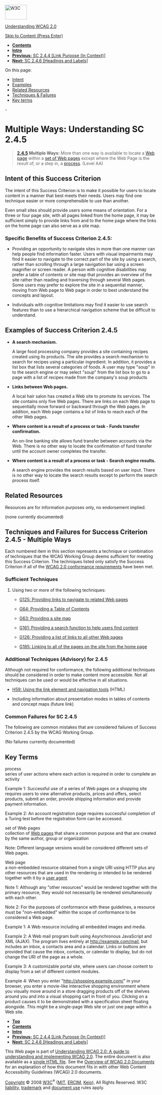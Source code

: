 [<img src="http://www.w3.org/Icons/w3c_home" alt="W3C" width="72" height="48" />](http://www.w3.org/)

[Understanding WCAG 2.0](http://www.w3.org/TR/2008/WD-UNDERSTANDING-WCAG20-20081103/)

[Skip to Content (Press Enter)](#maincontent)

<span id="top"></span>

-   **[Contents](http://www.w3.org/TR/2008/WD-UNDERSTANDING-WCAG20-20081103/#contents "Table of Contents")**
-   **[Intro](intro.html "Introduction to Understanding WCAG 2.0")**
-   [**Previous:** SC 2.4.4 \[Link Purpose (In Context)\]](navigation-mechanisms-refs.html "Understanding SC  2.4.4 [Link Purpose (In Context)]")
-   [**Next:** SC 2.4.6 \[Headings and Labels\]](navigation-mechanisms-descriptive.html "Understanding SC  2.4.6 [Headings and Labels]")

On this page:

-   [Intent](#navigation-mechanisms-mult-loc-intent-head)
-   [Examples](#navigation-mechanisms-mult-loc-examples-head)
-   [Related Resources](#navigation-mechanisms-mult-loc-resources-head)
-   [Techniques & Failures](#navigation-mechanisms-mult-loc-techniques-head)
-   [Key terms](#key-terms)

<span id="maincontent">-</span>

<span id="navigation-mechanisms-mult-loc"></span> **Multiple Ways**<span class="screenreader">:</span> Understanding SC 2.4.5
=============================================================================================================================

> **[2.4.5](http://www.w3.org/TR/2008/PR-WCAG20-20081103/#navigation-mechanisms-mult-loc) Multiple Ways:** More than one way is available to locate a <a href="#webpagedef" class="termref">Web page</a> within a <a href="#set-of-web-pagesdef" class="termref">set of Web pages</a> except where the Web Page is the result of, or a step in, a <a href="#processdef" class="termref">process</a>. (Level AA)

Intent of this Success Criterion
--------------------------------

The intent of this Success Criterion is to make it possible for users to locate content in a manner that best meets their needs. Users may find one technique easier or more comprehensible to use than another.

Even small sites should provide users some means of orientation. For a three or four page site, with all pages linked from the home page, it may be sufficient simply to provide links from and to the home page where the links on the home page can also serve as a site map.

### Specific Benefits of Success Criterion 2.4.5:

-   Providing an opportunity to navigate sites in more than one manner can help people find information faster. Users with visual impairments may find it easier to navigate to the correct part of the site by using a search, rather than scrolling through a large navigation bar using a screen magnifier or screen reader. A person with cognitive disabilities may prefer a table of contents or site map that provides an overview of the site rather than reading and traversing through several Web pages. Some users may prefer to explore the site in a sequential manner, moving from Web page to Web page in order to best understand the concepts and layout.

-   Individuals with cognitive limitations may find it easier to use search features than to use a hierarchical navigation scheme that be difficult to understand.

Examples of Success Criterion 2.4.5
-----------------------------------

-   **A search mechanism.**

    A large food processing company provides a site containing recipes created using its products. The site provides a search mechanism to search for recipes using a particular ingredient. In addition, it provides a list box that lists several categories of foods. A user may type "soup" in to the search engine or may select "soup" from the list box to go to a page with a list of recipes made from the company's soup products

-   **Links between Web pages.**

    A local hair salon has created a Web site to promote its services. The site contains only five Web pages. There are links on each Web page to sequentially move forward or backward through the Web pages. In addition, each Web page contains a list of links to reach each of the other Web pages.

-   **Where content is a result of a process or task - Funds transfer confirmation.**

    An on-line banking site allows fund transfer between accounts via the Web. There is no other way to locate the confirmation of fund transfer until the account owner completes the transfer.

-   **Where content is a result of a process or task - Search engine results.**

    A search engine provides the search results based on user input. There is no other way to locate the search results except to perform the search process itself.

Related Resources
-----------------

Resources are for information purposes only, no endorsement implied.

(none currently documented)

Techniques and Failures for Success Criterion 2.4.5 - Multiple Ways
-------------------------------------------------------------------

Each numbered item in this section represents a technique or combination of techniques that the WCAG Working Group deems sufficient for meeting this Success Criterion. The techniques listed only satisfy the Success Criterion if all of the [WCAG 2.0 conformance requirements](http://www.w3.org/TR/2008/PR-WCAG20-20081103/#conformance-reqs) have been met.

### Sufficient Techniques

1.  Using two or more of the following techniques:

    -   [G125: Providing links to navigate to related Web pages](http://www.w3.org/TR/2008/WD-WCAG20-TECHS-20081103/G125)

    -   [G64: Providing a Table of Contents](http://www.w3.org/TR/2008/WD-WCAG20-TECHS-20081103/G64)

    -   [G63: Providing a site map](http://www.w3.org/TR/2008/WD-WCAG20-TECHS-20081103/G63)

    -   [G161: Providing a search function to help users find content](http://www.w3.org/TR/2008/WD-WCAG20-TECHS-20081103/G161)

    -   [G126: Providing a list of links to all other Web pages](http://www.w3.org/TR/2008/WD-WCAG20-TECHS-20081103/G126)

    -   [G185: Linking to all of the pages on the site from the home page](http://www.w3.org/TR/2008/WD-WCAG20-TECHS-20081103/G185)

### Additional Techniques (Advisory) for 2.4.5

Although not required for conformance, the following additional techniques should be considered in order to make content more accessible. Not all techniques can be used or would be effective in all situations.

-   [H59: Using the link element and navigation tools](http://www.w3.org/TR/2008/WD-WCAG20-TECHS-20081103/H59) (HTML)

-   Including information about presentation modes in tables of contents and concept maps (future link)

### Common Failures for SC 2.4.5

The following are common mistakes that are considered failures of Success Criterion 2.4.5 by the WCAG Working Group.

(No failures currently documented)

Key Terms
---------

 <span id="processdef"></span> process  
series of user actions where each action is required in order to complete an activity

Example 1: Successful use of a series of Web pages on a shopping site requires users to view alternative products, prices and offers, select products, submit an order, provide shipping information and provide payment information.

Example 2: An account registration page requires successful completion of a Turing test before the registration form can be accessed.

 <span id="set-of-web-pagesdef"></span> set of Web pages  
collection of <a href="http://www.w3.org/TR/2008/PR-WCAG20-20081103/#webpagedef" class="termref">Web pages</a> that share a common purpose and that are created by the same author, group or organization

Note: Different language versions would be considered different sets of Web pages.

 <span id="webpagedef"></span> Web page  
a non-embedded resource obtained from a single URI using HTTP plus any other resources that are used in the rendering or intended to be rendered together with it by a <a href="http://www.w3.org/TR/2008/PR-WCAG20-20081103/#useragentdef" class="termref">user agent</a>

Note 1: Although any "other resources" would be rendered together with the primary resource, they would not necessarily be rendered simultaneously with each other.

Note 2: For the purposes of conformance with these guidelines, a resource must be "non-embedded" within the scope of conformance to be considered a Web page.

Example 1: A Web resource including all embedded images and media.

Example 2: A Web mail program built using Asynchronous JavaScript and XML (AJAX). The program lives entirely at http://example.com/mail, but includes an inbox, a contacts area and a calendar. Links or buttons are provided that cause the inbox, contacts, or calendar to display, but do not change the URI of the page as a whole.

Example 3: A customizable portal site, where users can choose content to display from a set of different content modules.

Example 4: When you enter "http://shopping.example.com/" in your browser, you enter a movie-like interactive shopping environment where you visually move around in a store dragging products off of the shelves around you and into a visual shopping cart in front of you. Clicking on a product causes it to be demonstrated with a specification sheet floating alongside. This might be a single-page Web site or just one page within a Web site.

-   **[Top](#top)**
-   **[Contents](http://www.w3.org/TR/2008/WD-UNDERSTANDING-WCAG20-20081103/#contents "Table of Contents")**
-   **[Intro](intro.html "Introduction to Understanding WCAG 2.0")**
-   [**Previous:** SC 2.4.4 \[Link Purpose (In Context)\]](navigation-mechanisms-refs.html "Understanding SC  2.4.4 [Link Purpose (In Context)]")
-   [**Next:** SC 2.4.6 \[Headings and Labels\]](navigation-mechanisms-descriptive.html "Understanding SC  2.4.6 [Headings and Labels]")

This Web page is part of [Understanding WCAG 2.0: A guide to understanding and implementing WCAG 2.0](http://www.w3.org/TR/2008/WD-UNDERSTANDING-WCAG20-20081103/). The entire document is also available as a [single HTML file](complete.html). See the [Overview of WCAG 2.0 Documents](http://www.w3.org/WAI/intro/wcag20) for an explanation of how this document fits in with other Web Content Accessibility Guidelines (WCAG) 2.0 documents.

[Copyright](http://www.w3.org/Consortium/Legal/ipr-notice#Copyright) © 2008 [W3C](http://www.w3.org/)<sup>®</sup> ([MIT](http://www.csail.mit.edu/), [ERCIM](http://www.ercim.org/), [Keio](http://www.keio.ac.jp/)), All Rights Reserved. W3C [liability](http://www.w3.org/Consortium/Legal/ipr-notice#Legal_Disclaimer), [trademark](http://www.w3.org/Consortium/Legal/ipr-notice#W3C_Trademarks) and [document use](http://www.w3.org/Consortium/Legal/copyright-documents) rules apply.
